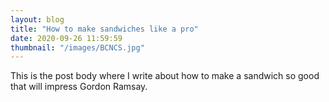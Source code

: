 ```yaml
---
layout: blog
title: "How to make sandwiches like a pro"
date: 2020-09-26 11:59:59
thumbnail: "/images/BCNCS.jpg"
---
```


This is the post body where I write about how to make a sandwich so good that will impress Gordon Ramsay.